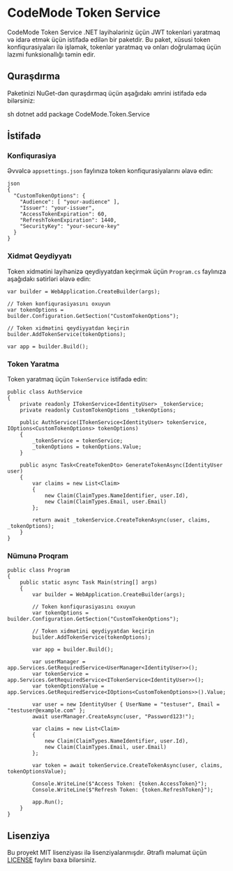 # CodeMode Token Service

CodeMode Token Service .NET layihələriniz üçün JWT tokenləri yaratmaq və idarə etmək üçün istifadə edilən bir paketdir. Bu paket, xüsusi token konfiqurasiyaları ilə işləmək, tokenlər yaratmaq və onları doğrulamaq üçün lazımi funksionallığı təmin edir.

## Quraşdırma

Paketinizi NuGet-dən quraşdırmaq üçün aşağıdakı əmrini istifadə edə bilərsiniz:

sh
dotnet add package CodeMode.Token.Service


## İstifadə

### Konfiqurasiya

Əvvəlcə `appsettings.json` faylınıza token konfiqurasiyalarını əlavə edin:

```
json
{
  "CustomTokenOptions": {
    "Audience": [ "your-audience" ],
    "Issuer": "your-issuer",
    "AccessTokenExpiration": 60,
    "RefreshTokenExpiration": 1440,
    "SecurityKey": "your-secure-key"
  }
}
```

### Xidmət Qeydiyyatı

Token xidmətini layihənizə qeydiyyatdan keçirmək üçün `Program.cs` faylınıza aşağıdakı sətirləri əlavə edin:

```
var builder = WebApplication.CreateBuilder(args);

// Token konfiqurasiyasını oxuyun
var tokenOptions = builder.Configuration.GetSection("CustomTokenOptions");

// Token xidmətini qeydiyyatdan keçirin
builder.AddTokenService(tokenOptions);

var app = builder.Build();
```

### Token Yaratma

Token yaratmaq üçün `TokenService` istifadə edin:

```
public class AuthService
{
    private readonly ITokenService<IdentityUser> _tokenService;
    private readonly CustomTokenOptions _tokenOptions;

    public AuthService(ITokenService<IdentityUser> tokenService, IOptions<CustomTokenOptions> tokenOptions)
    {
        _tokenService = tokenService;
        _tokenOptions = tokenOptions.Value;
    }

    public async Task<CreateTokenDto> GenerateTokenAsync(IdentityUser user)
    {
        var claims = new List<Claim>
        {
            new Claim(ClaimTypes.NameIdentifier, user.Id),
            new Claim(ClaimTypes.Email, user.Email)
        };

        return await _tokenService.CreateTokenAsync(user, claims, _tokenOptions);
    }
}
```

### Nümunə Proqram

```
public class Program
{
    public static async Task Main(string[] args)
    {
        var builder = WebApplication.CreateBuilder(args);

        // Token konfiqurasiyasını oxuyun
        var tokenOptions = builder.Configuration.GetSection("CustomTokenOptions");

        // Token xidmətini qeydiyyatdan keçirin
        builder.AddTokenService(tokenOptions);

        var app = builder.Build();

        var userManager = app.Services.GetRequiredService<UserManager<IdentityUser>>();
        var tokenService = app.Services.GetRequiredService<ITokenService<IdentityUser>>();
        var tokenOptionsValue = app.Services.GetRequiredService<IOptions<CustomTokenOptions>>().Value;

        var user = new IdentityUser { UserName = "testuser", Email = "testuser@example.com" };
        await userManager.CreateAsync(user, "Password123!");

        var claims = new List<Claim>
        {
            new Claim(ClaimTypes.NameIdentifier, user.Id),
            new Claim(ClaimTypes.Email, user.Email)
        };

        var token = await tokenService.CreateTokenAsync(user, claims, tokenOptionsValue);

        Console.WriteLine($"Access Token: {token.AccessToken}");
        Console.WriteLine($"Refresh Token: {token.RefreshToken}");

        app.Run();
    }
}
```

## Lisenziya

Bu proyekt MIT lisenziyası ilə lisenziyalanmışdır. Ətraflı məlumat üçün [LICENSE](LICENSE) faylını baxa bilərsiniz.
